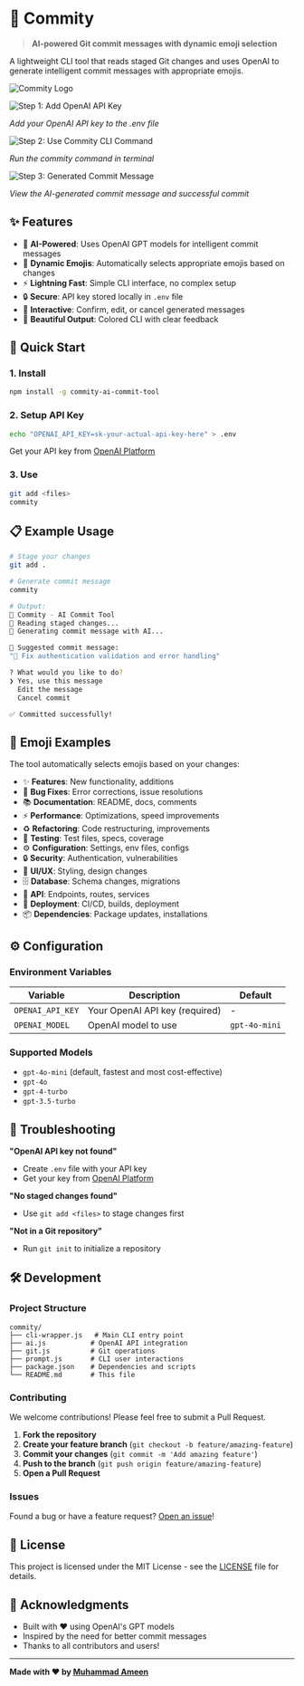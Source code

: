 # 🤖 Commity

> **AI-powered Git commit messages with dynamic emoji selection**

A lightweight CLI tool that reads staged Git changes and uses OpenAI to generate intelligent commit messages with appropriate emojis.

![Commity Logo](logo.png)

![Step 1: Add OpenAI API Key](ss1.png)

*Add your OpenAI API key to the .env file*

![Step 2: Use Commity CLI Command](ss2.png)

*Run the commity command in terminal*

![Step 3: Generated Commit Message](ss3.png)

*View the AI-generated commit message and successful commit*

## ✨ Features

- 🧠 **AI-Powered**: Uses OpenAI GPT models for intelligent commit messages
- 🎯 **Dynamic Emojis**: Automatically selects appropriate emojis based on changes
- ⚡ **Lightning Fast**: Simple CLI interface, no complex setup
- 🔒 **Secure**: API key stored locally in `.env` file
- 💬 **Interactive**: Confirm, edit, or cancel generated messages
- 🎨 **Beautiful Output**: Colored CLI with clear feedback

## 🚀 Quick Start

### 1. Install
```bash
npm install -g commity-ai-commit-tool
```

### 2. Setup API Key
```bash
echo "OPENAI_API_KEY=sk-your-actual-api-key-here" > .env
```
Get your API key from [OpenAI Platform](https://platform.openai.com/api-keys)

### 3. Use
```bash
git add <files>
commity
```

## 📋 Example Usage

```bash
# Stage your changes
git add .

# Generate commit message
commity

# Output:
🤖 Commity - AI Commit Tool
📖 Reading staged changes...
🧠 Generating commit message with AI...

💬 Suggested commit message:
"🐛 Fix authentication validation and error handling"

? What would you like to do?
❯ Yes, use this message
  Edit the message  
  Cancel commit

✅ Committed successfully!
```

## 🎯 Emoji Examples

The tool automatically selects emojis based on your changes:

- ✨ **Features**: New functionality, additions
- 🐛 **Bug Fixes**: Error corrections, issue resolutions  
- 📚 **Documentation**: README, docs, comments
- ⚡ **Performance**: Optimizations, speed improvements
- ♻️ **Refactoring**: Code restructuring, improvements
- 🧪 **Testing**: Test files, specs, coverage
- ⚙️ **Configuration**: Settings, env files, configs
- 🔒 **Security**: Authentication, vulnerabilities
- 🎨 **UI/UX**: Styling, design changes
- 🗄️ **Database**: Schema changes, migrations
- 🔌 **API**: Endpoints, routes, services
- 🚀 **Deployment**: CI/CD, builds, deployment
- 📦 **Dependencies**: Package updates, installations

## ⚙️ Configuration

### Environment Variables

| Variable | Description | Default |
|----------|-------------|---------|
| `OPENAI_API_KEY` | Your OpenAI API key (required) | - |
| `OPENAI_MODEL` | OpenAI model to use | `gpt-4o-mini` |

### Supported Models

- `gpt-4o-mini` (default, fastest and most cost-effective)
- `gpt-4o`
- `gpt-4-turbo`
- `gpt-3.5-turbo`

## 🔧 Troubleshooting

**"OpenAI API key not found"**
- Create `.env` file with your API key
- Get your key from [OpenAI Platform](https://platform.openai.com/api-keys)

**"No staged changes found"**
- Use `git add <files>` to stage changes first

**"Not in a Git repository"**
- Run `git init` to initialize a repository

## 🛠️ Development

### Project Structure
```
commity/
├── cli-wrapper.js   # Main CLI entry point
├── ai.js           # OpenAI API integration
├── git.js          # Git operations
├── prompt.js       # CLI user interactions
├── package.json    # Dependencies and scripts
└── README.md       # This file
```

### Contributing

We welcome contributions! Please feel free to submit a Pull Request.

1. **Fork the repository**
2. **Create your feature branch** (`git checkout -b feature/amazing-feature`)
3. **Commit your changes** (`git commit -m 'Add amazing feature'`)
4. **Push to the branch** (`git push origin feature/amazing-feature`)
5. **Open a Pull Request**

### Issues

Found a bug or have a feature request? [Open an issue](https://github.com/muhd-ameen/Commity/issues)!

## 📄 License

This project is licensed under the MIT License - see the [LICENSE](LICENSE) file for details.

## 🙏 Acknowledgments

- Built with ❤️ using OpenAI's GPT models
- Inspired by the need for better commit messages
- Thanks to all contributors and users!

---

**Made with ❤️ by [Muhammad Ameen](https://github.com/muhd-ameen)**
